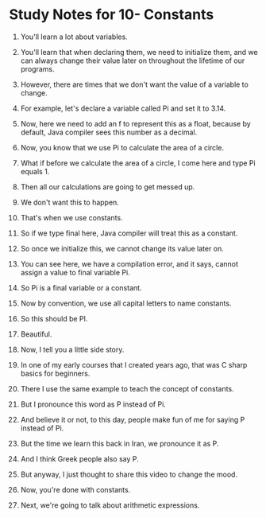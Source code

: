 # Study Notes for 10- Constants

1. You'll learn a lot about variables.

2. You'll learn that when declaring them, we need to initialize them, and we can always change their value later on throughout the lifetime of our programs.

3. However, there are times that we don't want the value of a variable to change.

4. For example, let's declare a variable called Pi and set it to 3.14.

5. Now, here we need to add an f to represent this as a float, because by default, Java compiler sees this number as a decimal.

6. Now, you know that we use Pi to calculate the area of a circle.

7. What if before we calculate the area of a circle, I come here and type Pi equals 1.

8. Then all our calculations are going to get messed up.

9. We don't want this to happen.

10. That's when we use constants.

11. So if we type final here, Java compiler will treat this as a constant.

12. So once we initialize this, we cannot change its value later on.

13. You can see here, we have a compilation error, and it says, cannot assign a value to final variable Pi.

14. So Pi is a final variable or a constant.

15. Now by convention, we use all capital letters to name constants.

16. So this should be PI.

17. Beautiful.

18. Now, I tell you a little side story.

19. In one of my early courses that I created years ago, that was C sharp basics for beginners.

20. There I use the same example to teach the concept of constants.

21. But I pronounce this word as P instead of Pi.

22. And believe it or not, to this day, people make fun of me for saying P instead of Pi.

23. But the time we learn this back in Iran, we pronounce it as P.

24. And I think Greek people also say P.

25. But anyway, I just thought to share this video to change the mood.

26. Now, you're done with constants.

27. Next, we're going to talk about arithmetic expressions.
